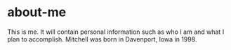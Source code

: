 # about-me
This is me. It will contain personal information such as who I am and what I plan to accomplish.
  Mitchell was born in Davenport, Iowa in 1998.

